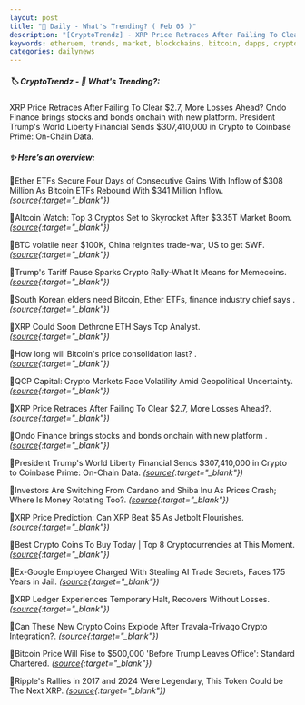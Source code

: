 ```yaml
---
layout: post
title: "🌇 Daily - What's Trending? ( Feb 05 )"
description: "[CryptoTrendz] - XRP Price Retraces After Failing To Clear $2.7, More Losses Ahead? Ondo Finance brings stocks and bonds onchain with new platform. President Trump's World Liberty Financial Sends $307,410,000 in Crypto to Coinbase Prime: On-Chain Data."
keywords: etheruem, trends, market, blockchains, bitcoin, dapps, cryptocurrency, web3, investment
categories: dailynews
---
```


##### 🏷️  CryptoTrendz - 📌 *What's Trending?:*

XRP Price Retraces After Failing To Clear $2.7, More Losses Ahead? Ondo Finance brings stocks and bonds onchain with new platform. President Trump's World Liberty Financial Sends $307,410,000 in Crypto to Coinbase Prime: On-Chain Data.

##### ✨ *Here’s an overview:*


🔹Ether ETFs Secure Four Days of Consecutive Gains With Inflow of $308 Million As Bitcoin ETFs Rebound With $341 Million Inflow. *([source](https://s.avyag.com/d5br){:target="_blank"})*

🔹Altcoin Watch: Top 3 Cryptos Set to Skyrocket After $3.35T Market Boom. *([source](https://s.avyag.com/62kg){:target="_blank"})*

🔹BTC volatile near $100K, China reignites trade-war, US to get SWF. *([source](https://s.avyag.com/at82){:target="_blank"})*

🔹Trump's Tariff Pause Sparks Crypto Rally-What It Means for Memecoins. *([source](https://s.avyag.com/zqu2){:target="_blank"})*

🔹South Korean elders need Bitcoin, Ether ETFs, finance industry chief says . *([source](https://s.avyag.com/34gh){:target="_blank"})*

🔹XRP Could Soon Dethrone ETH Says Top Analyst. *([source](https://s.avyag.com/nw81){:target="_blank"})*

🔹How long will Bitcoin's price consolidation last?  . *([source](https://s.avyag.com/4mdb){:target="_blank"})*

🔹QCP Capital: Crypto Markets Face Volatility Amid Geopolitical Uncertainty. *([source](https://s.avyag.com/oho0){:target="_blank"})*

🔹XRP Price Retraces After Failing To Clear $2.7, More Losses Ahead?. *([source](https://s.avyag.com/r5gh){:target="_blank"})*

🔹Ondo Finance brings stocks and bonds onchain with new platform . *([source](https://s.avyag.com/5rn1){:target="_blank"})*

🔹President Trump's World Liberty Financial Sends $307,410,000 in Crypto to Coinbase Prime: On-Chain Data. *([source](https://s.avyag.com/0k71){:target="_blank"})*

🔹Investors Are Switching From Cardano and Shiba Inu As Prices Crash; Where Is Money Rotating Too?. *([source](https://s.avyag.com/8qfy){:target="_blank"})*

🔹XRP Price Prediction: Can XRP Beat $5 As Jetbolt Flourishes. *([source](https://s.avyag.com/ysnw){:target="_blank"})*

🔹Best Crypto Coins To Buy Today | Top 8 Cryptocurrencies at This Moment. *([source](https://s.avyag.com/yyk1){:target="_blank"})*

🔹Ex-Google Employee Charged With Stealing AI Trade Secrets, Faces 175 Years in Jail. *([source](https://s.avyag.com/vpiv){:target="_blank"})*

🔹XRP Ledger Experiences Temporary Halt, Recovers Without Losses. *([source](https://s.avyag.com/0la6){:target="_blank"})*

🔹Can These New Crypto Coins Explode After Travala-Trivago Crypto Integration?. *([source](https://s.avyag.com/mjnf){:target="_blank"})*

🔹Bitcoin Price Will Rise to $500,000 \'Before Trump Leaves Office\': Standard Chartered. *([source](https://s.avyag.com/yofy){:target="_blank"})*

🔹Ripple's Rallies in 2017 and 2024 Were Legendary, This Token Could be The Next XRP. *([source](https://s.avyag.com/28n3){:target="_blank"})*
